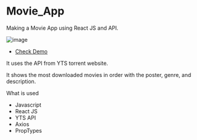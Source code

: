 # Movie_App

Making a Movie App using React JS and API.

![image](https://user-images.githubusercontent.com/77949696/128375441-41185a6e-18e6-4e7f-bca4-8d0c828c7778.png)
 - [Check Demo](https://notjameshan.github.io/movie_app/)

It uses the API from YTS torrent website.

It shows the most downloaded movies in order with the poster, genre, and description.

What is used
- Javascript
- React JS
- YTS API
- Axios
- PropTypes
